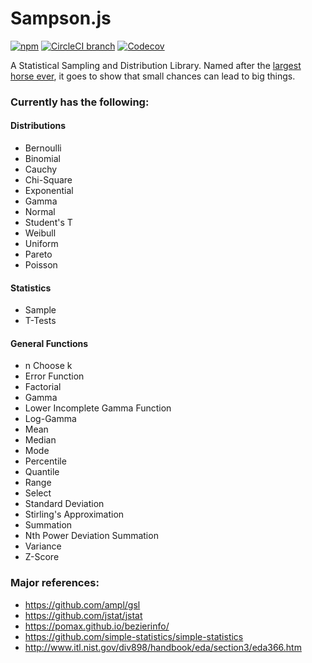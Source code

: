 # Sampson.js
[![npm](https://img.shields.io/npm/v/sampson.svg)](https://www.npmjs.com/package/sampson)
[![CircleCI branch](https://img.shields.io/circleci/project/atgJack/sampson/master.svg)](https://github.com/atgJack/sampson/tree/master/test)
[![Codecov](https://img.shields.io/codecov/c/github/atgJack/sampson.svg)](https://codecov.io/github/atgJack/sampson)

A Statistical Sampling and Distribution Library.
Named after the [largest horse ever](https://en.wikipedia.org/wiki/Sampson_(horse)),
it goes to show that small chances can lead to big things.

### **Currently has the following:**

#### Distributions

- Bernoulli
- Binomial
- Cauchy
- Chi-Square
- Exponential
- Gamma
- Normal
- Student's T
- Weibull
- Uniform
- Pareto
- Poisson

#### Statistics

- Sample
- T-Tests

#### General Functions

- n Choose k
- Error Function
- Factorial
- Gamma
- Lower Incomplete Gamma Function
- Log-Gamma
- Mean
- Median
- Mode
- Percentile
- Quantile
- Range
- Select
- Standard Deviation
- Stirling's Approximation
- Summation
- Nth Power Deviation Summation
- Variance
- Z-Score

### Major references:

- https://github.com/ampl/gsl
- https://github.com/jstat/jstat
- https://pomax.github.io/bezierinfo/
- https://github.com/simple-statistics/simple-statistics
- http://www.itl.nist.gov/div898/handbook/eda/section3/eda366.htm
